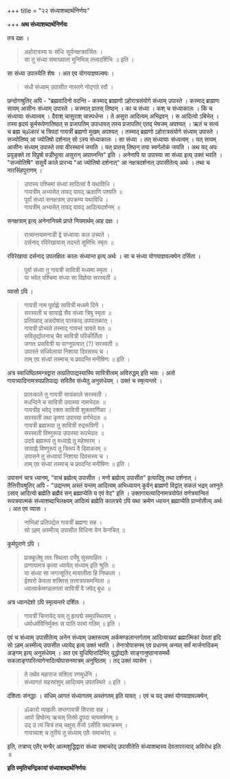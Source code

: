 +++
title = "२२ संध्याशब्दार्थनिर्णयः"

+++
**अथ संध्याशब्दार्थनिर्णयः**

तत्र दक्षः ।

> अहोरात्रस्य यः संधिः सूर्यनक्षत्रवर्जितः ।  
> सा तु संध्या समाख्याता मुनिभिस् तत्त्वदर्शिभिः ॥ इति ।

सा संध्या उपास्येति शेषः । अत एव योगयाज्ञवल्क्यः ।

> संधौ संध्याम् उपासीत नास्तगे नोद्गते रवौ ।

छन्दोगश्रुतिर् अपि -  "ब्रह्मवादिनो वदन्ति -  कस्माद् ब्राह्मणो ऽहोरात्रसंयोगे संध्याम् उपास्ते । कस्माद् ब्राह्मणः सायम् आसीनः संध्याम् उपास्ते । कस्मात् प्रातस् तिष्ठन् । का च संध्या । कश् च संध्याकालः । किं च संध्यायाः संध्यात्वम् । दैवाश् चासुराश् चास्पर्धन्त । ते असुरा आदित्यम् अभिद्रवन् । स आदित्यो ऽबिभेत् । तस्य हृदयं कूर्मरूपेणातिष्ठत् स प्रजापतिम् उपाधावत् तस्य प्रजापतिर् एतद् भेषजम् अपश्यत् । ऋतं च सत्यं च ब्रह्म च्ॐकारं च त्रिपदां गायत्रीं ब्रह्मणो मुखम् अपश्यत् । तस्माद् ब्रह्मणो ऽहोरात्रसंयोगे संध्याम् उपास्ते । सज्योतिष्य् आ ज्योतिषो दर्शनात् सो ऽस्य संध्याकालः । सा संध्या । तत् संध्यायाः संध्यत्वम् । यत् सायम् आसीनः संध्याम् उपास्ते तया वीरस्थानं जयति । यत् प्रातस् तिष्ठन् तया स्वर्गलोकं जयति । अथ यद् अपः प्रयुङ्क्ते ता विप्रुषो वज्रीभूत्वा असुरान् अपाघ्नन्ति" इति । अनेनापि या उपास्या सा संध्या इत्य् उक्तं भवति । "सज्योतिषि" ससूर्ये काले प्रारभ्य "आ ज्योतिषो दर्शनात्" आ नक्षत्रदर्शनात् उपासीतेत्य् अर्थः । तथा च नारसिंहपुराणम् ।

> उपास्य पश्चिमां संध्यां सादित्यां वै यथाविधि ।  
> गायत्रीम् अभ्यसेत् तावद् यावद् ऋक्षाणि पश्यति ॥  
> पूर्वां संध्यां सनक्षत्राम् उपक्रम्य यथाविधि ।  
> गायत्रीम् अभ्यसेत् तावद् यावद् आदित्यदर्शनम् ॥

सनक्षत्राम् इत्य् अनेनानियमे प्राप्ते नियमार्थम् आह दक्षः ।

> रात्र्यन्तयामनाडी द्वे संध्यायाः कल उच्यते ।  
> दर्सनाद् रविरेखायास् तदन्तो सुमिभिः स्मृतः ॥

रविरेखाया दर्सनाद् उपलक्षितः कालः संध्यान्त इत्य् अर्थः । सा च संध्या योगयाज्ञवल्क्येन दर्सिता ।

> पूर्वा संध्या तु गायत्री सावित्री मध्यमा स्मृता ।  
> या भवेत् पश्चिमा संध्या सा विज्ञेया सरस्वती ॥

व्यासो ऽपि ।

> गायत्री नाम पूर्वाह्णे सावित्री मध्यमे दिने ।  
> सरस्वती च सायाह्ने सैव संध्या त्रिषु स्मृता ॥  
> प्रतिग्रहाद् अन्नदोषात् पातकाद् उपपातकात् ।  
> गायत्री प्रोच्यते तस्माद् गायन्तं त्रायते यतः ॥  
> सवितृद्योतनाच् चैव सावित्री परिकीर्तिता ।  
> जगतः प्रसवित्री या वाग्नूपत्वात् (?) सरस्वती ॥  
> उपास्ते संधिवेलायां निशाया दिवसस्य च ।  
> ताम् एव संध्यां तस्माच् च प्रवदन्ति मनीषिणः ॥ इति ।

अत्र स्वाधिष्ठितमन्त्रद्वारा तत्प्रतिपाद्यस्यास्पि सावित्रीत्वम् अविरुद्धम् इति भावः । अतो गायत्र्यादिनामत्रयप्रतिपाद्यः सवितैव संध्येतु अनुसंधेयम् । उक्तं च स्मृत्यन्तरे ।

> प्रातःकाले तु गायत्री सायंकाले सरस्वती ।  
> मधन्दिने च सावित्री उपास्या नामभेदतः ॥  
> गायत्रीह भवेद् रक्ता सावित्री शुक्लवर्णिका ।  
> सरस्वती तथा कृष्णा उपास्या वर्णभेदतः ॥  
> गायत्री ब्रह्मरूपा तु सावित्री रुद्ररूपिणी ।  
> सरस्वती विष्णुरूपा उपास्या रूपभेदतः ॥  
> उदये ब्रह्मरूपं तु मध्याह्ने तु महेश्वरम् ।  
> सायाह्ने विष्णुरूपं तु त्रिरूपं वै दिवाकरम् ॥  
> उपासने तु संध्यायां निशाया दिवसस्य च ।  
> ताम् एव संध्यां तस्माच् च प्रवदन्ति मनीषिणः ॥ इति ।

उपासनं चात्र ध्यानम्, "वाचं ब्रह्मेत्य् उपासीत । मनो ब्रह्मेत्य् उपासीत" इत्यादिषु तथा दर्शनात् । तैत्तिरीयश्रुतिर् अपि -  "उद्यन्तम् अस्तं यन्तम् आदित्यम् अभिध्यायन् कुर्वन् ब्राह्मणो विद्वांत् सकलं भद्रम् अश्नुते ऽसाव् आदित्यो ब्रह्मेति ब्रह्मैवं सन् ब्रह्माप्येति य एवं वेद" इति । उक्तगायत्यादिनामत्रयोपेतं वर्णत्रयान्वितं रूपत्रयात्मकं संध्याशब्दाभिलक्ष्यम् आदित्यं ब्रह्मेति कालत्रये ऽपि यथा क्रमेण ध्यायन् ब्रह्माप्येति प्राप्नोतीत्य् अर्थः । अत एव व्यासः ।

> नाभिन्नां प्रतिपद्येत गायत्रीं ब्रह्मणा सह ।  
> सो ऽहम् अस्मीत्य् उपासीत विधिना येन केनचित् ॥

कूर्मपुराणे ऽपि ।

> प्राक्कूलेषु ततः स्थित्वा दर्भेषु सुसमाहितः ।  
> प्राणायामत्रं कृत्वा ध्यायेत् संध्याम् इति श्रुतिः ॥  
> या संध्या सा जगत्सूतिर् मायातीता हि निष्कला ।  
> ईश्वरो केवला शक्तिस् तत्त्वत्रयसमन्विता ॥  
> ध्यात्वार्कमण्डलगतां सावित्रीं वै जपेद् बुधः ॥

अत्र ध्यानदेशो ऽपि स्मृत्यन्तरे दर्शितः ।

> गायत्रीं चिन्तयेद् यस् तु हृत्पद्मे समुपस्थिताम् ।  
> धर्माधर्मविनिर्मुक्तः स याति परमां गतिम् ॥ इति ।

एवं च संध्याम् उपासीतेत्य् अनेन संध्याम् उक्तरूपाम् अर्कमण्डलान्तर्गताम् आदित्याख्यां ब्रह्मात्मिकां देवतां हृदि सो ऽहम् अस्मीत्य् उपासीत ध्यायेद् इत्य् उक्तं भवति । तेनात्रोपासनम् एव प्रधानम् अन्यत् सर्वं मार्जनादिकम् अङ्गम् इत्य् अनुसंधेयम् । अत एव युधिष्ठिरादिभिर् युद्धोद्यतैः साङ्गानुष्ठानासमर्थैः सकलाङ्गपरित्यागेनादित्योपासनमात्रम् अनुष्ठितम् । तद् उक्तं व्यासेन ।

> ते तथैव महाराज संशिता रणमूर्धनि ।  
> संध्यागतं सहस्रांशुम् आदित्यम् उपतस्थिरे ॥ इति ।

दंशिताः संनद्धाः । संधिम् आगतं संध्यागतम् अस्तंगतम् इति यावत् । एवं च यद् उक्तं योगयाज्ञवल्क्येन,

> ॐकारो व्याहृतीः सप्तगायत्री शिरसा सह ।  
> आपो हिष्ठेत्य् ऋचस् तिस्रो द्रुपदा चाघमर्षणम् ॥  
> उद् उ त्यं चित्रं तच् चक्षुस् तेजो ऽसीति यथाक्रमम् ।  
> गायत्र्याश् च तुरीयं तु संध्याम् एतैः समाचरेत् ॥ 

इति, तत्राप्य् एतैर् मन्त्रैर् आत्मशुद्धिद्वारा संध्या समाचरेद् उपासीतेति संध्याशब्दस्य देवतापरत्वाद् अविरोध इति ॥

**इति स्मृतिचन्द्रिकायां संध्याशब्दार्थनिर्णयः**
